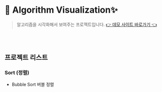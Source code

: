 # 🎡 Algorithm Visualization✨

> 알고리즘을 시각화해서 보여주는 프로젝트입니다.
> [👉 데모 사이트 바로가기 👈 ](https://kayaleeeee.github.io/algorithm_study/)

<br/><br/>

## 프로젝트 리스트

### Sort (정렬)

- Bubble Sort 버블 정렬

